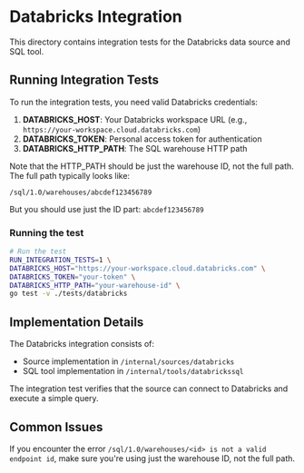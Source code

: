 # Databricks Integration

This directory contains integration tests for the Databricks data source and SQL tool.

## Running Integration Tests

To run the integration tests, you need valid Databricks credentials:

1. **DATABRICKS_HOST**: Your Databricks workspace URL (e.g., `https://your-workspace.cloud.databricks.com`)
2. **DATABRICKS_TOKEN**: Personal access token for authentication
3. **DATABRICKS_HTTP_PATH**: The SQL warehouse HTTP path

Note that the HTTP_PATH should be just the warehouse ID, not the full path. The full path typically looks like:
```
/sql/1.0/warehouses/abcdef123456789
```

But you should use just the ID part: `abcdef123456789`

### Running the test

```bash
# Run the test
RUN_INTEGRATION_TESTS=1 \
DATABRICKS_HOST="https://your-workspace.cloud.databricks.com" \
DATABRICKS_TOKEN="your-token" \
DATABRICKS_HTTP_PATH="your-warehouse-id" \
go test -v ./tests/databricks
```

## Implementation Details

The Databricks integration consists of:

- Source implementation in `/internal/sources/databricks`
- SQL tool implementation in `/internal/tools/databrickssql`

The integration test verifies that the source can connect to Databricks and execute a simple query.

## Common Issues

If you encounter the error `/sql/1.0/warehouses/<id> is not a valid endpoint id`, make sure you're using just the warehouse ID, not the full path.
